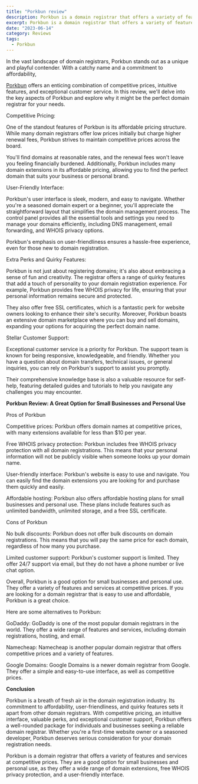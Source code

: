 ```yaml
---
title: "Porkbun review"
description: Porkbun is a domain registrar that offers a variety of features and services at competitive price
excerpt: Porkbun is a domain registrar that offers a variety of features and services at competitive price
date: "2023-06-14"
category: Reviews
tags:
  - Porkbun
---
```


In the vast landscape of domain registrars, Porkbun stands out as a unique and playful contender. With a catchy name and a commitment to affordability, 

[Porkbun](https://porkbun.com/) offers an enticing combination of competitive prices, intuitive features, and exceptional customer service. In this review, we'll delve into the key aspects of Porkbun and explore why it might be the perfect domain registrar for your needs.

Competitive Pricing:

One of the standout features of Porkbun is its affordable pricing structure. While many domain registrars offer low prices initially but charge higher renewal fees, Porkbun strives to maintain competitive prices across the board. 

You'll find domains at reasonable rates, and the renewal fees won't leave you feeling financially burdened. Additionally, Porkbun includes many domain extensions in its affordable pricing, allowing you to find the perfect domain that suits your business or personal brand.

User-Friendly Interface:

Porkbun's user interface is sleek, modern, and easy to navigate. Whether you're a seasoned domain expert or a beginner, you'll appreciate the straightforward layout that simplifies the domain management process. The control panel provides all the essential tools and settings you need to manage your domains efficiently, including DNS management, email forwarding, and WHOIS privacy options. 

Porkbun's emphasis on user-friendliness ensures a hassle-free experience, even for those new to domain registration.

Extra Perks and Quirky Features:

Porkbun is not just about registering domains; it's also about embracing a sense of fun and creativity. The registrar offers a range of quirky features that add a touch of personality to your domain registration experience. For example, Porkbun provides free WHOIS privacy for life, ensuring that your personal information remains secure and protected. 

They also offer free SSL certificates, which is a fantastic perk for website owners looking to enhance their site's security. Moreover, Porkbun boasts an extensive domain marketplace where you can buy and sell domains, expanding your options for acquiring the perfect domain name.

Stellar Customer Support:

Exceptional customer service is a priority for Porkbun. The support team is known for being responsive, knowledgeable, and friendly. Whether you have a question about domain transfers, technical issues, or general inquiries, you can rely on Porkbun's support to assist you promptly. 

Their comprehensive knowledge base is also a valuable resource for self-help, featuring detailed guides and tutorials to help you navigate any challenges you may encounter.

**Porkbun Review: A Great Option for Small Businesses and Personal Use**

Pros of Porkbun

 Competitive prices: Porkbun offers domain names at competitive prices, with many extensions available for less than $10 per year.

 Free WHOIS privacy protection: Porkbun includes free WHOIS privacy protection with all domain registrations. This means that your personal information will not be publicly visible when someone looks up your domain name.

 User-friendly interface: Porkbun's website is easy to use and navigate. You can easily find the domain extensions you are looking for and purchase them quickly and easily.

 Affordable hosting: Porkbun also offers affordable hosting plans for small businesses and personal use. These plans include features such as unlimited bandwidth, unlimited storage, and a free SSL certificate.

Cons of Porkbun

 No bulk discounts: Porkbun does not offer bulk discounts on domain registrations. This means that you will pay the same price for each domain, regardless of how many you purchase.

 Limited customer support: Porkbun's customer support is limited. They offer 24/7 support via email, but they do not have a phone number or live chat option.

Overall, Porkbun is a good option for small businesses and personal use. They offer a variety of features and services at competitive prices. If you are looking for a domain registrar that is easy to use and affordable, Porkbun is a great choice.

Here are some alternatives to Porkbun:

 GoDaddy: GoDaddy is one of the most popular domain registrars in the world. They offer a wide range of features and services, including domain registrations, hosting, and email.

 Namecheap: Namecheap is another popular domain registrar that offers competitive prices and a variety of features.

 Google Domains: Google Domains is a newer domain registrar from Google. They offer a simple and easy-to-use interface, as well as competitive prices.
 
**Conclusion** 

Porkbun is a breath of fresh air in the domain registration industry. Its commitment to affordability, user-friendliness, and quirky features sets it apart from other domain registrars. With competitive pricing, an intuitive interface, valuable perks, and exceptional customer support, Porkbun offers a well-rounded package for individuals and businesses seeking a reliable domain registrar. Whether you're a first-time website owner or a seasoned developer, Porkbun deserves serious consideration for your domain registration needs.

Porkbun is a domain registrar that offers a variety of features and services at competitive prices. They are a good option for small businesses and personal use, as they offer a wide range of domain extensions, free WHOIS privacy protection, and a user-friendly interface.

